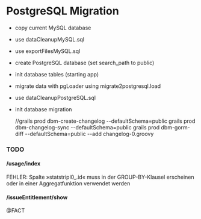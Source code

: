 
# PostgreSQL Migration

- copy current MySQL database
- use dataCleanupMySQL.sql
- use exportFilesMySQL.sql
- create PostgreSQL database (set search_path to public)
- init database tables (starting app)
- migrate data with pgLoader using migrate2postgresql.load
- use dataCleanupPostgreSQL.sql
- init database migration


    //grails prod dbm-create-changelog --defaultSchema=public
    grails prod dbm-changelog-sync --defaultSchema=public
    grails prod dbm-gorm-diff --defaultSchema=public --add changelog-0.groovy

### TODO

#### /usage/index
FEHLER: Spalte »statstripl0_.id« muss in der GROUP-BY-Klausel erscheinen oder in einer Aggregatfunktion verwendet werden

#### /issueEntitlement/show

@FACT